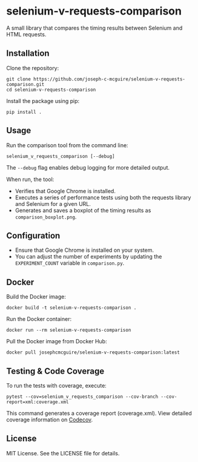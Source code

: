 # selenium-v-requests-comparison
A small library that compares the timing results between Selenium and HTML requests.

## Installation

Clone the repository:
```
git clone https://github.com/joseph-c-mcguire/selenium-v-requests-comparison.git
cd selenium-v-requests-comparison
```

Install the package using pip:
```
pip install .
```

## Usage

Run the comparison tool from the command line:
```
selenium_v_requests_comparison [--debug]
```
The `--debug` flag enables debug logging for more detailed output.

When run, the tool:
- Verifies that Google Chrome is installed.
- Executes a series of performance tests using both the requests library and Selenium for a given URL.
- Generates and saves a boxplot of the timing results as `comparison_boxplot.png`.

## Configuration

- Ensure that Google Chrome is installed on your system.
- You can adjust the number of experiments by updating the `EXPERIMENT_COUNT` variable in `comparison.py`.

## Docker

Build the Docker image:
```
docker build -t selenium-v-requests-comparison .
```

Run the Docker container:
```
docker run --rm selenium-v-requests-comparison
```

Pull the Docker image from Docker Hub:
```
docker pull josephcmcguire/selenium-v-requests-comparison:latest
```

## Testing & Code Coverage

To run the tests with coverage, execute:
```
pytest --cov=selenium_v_requests_comparison --cov-branch --cov-report=xml:coverage.xml
```
This command generates a coverage report (coverage.xml). View detailed coverage information on [Codecov](https://app.codecov.io/github/joseph-c-mcguire/selenium-v-requests-comparison).

## License

MIT License. See the LICENSE file for details.
